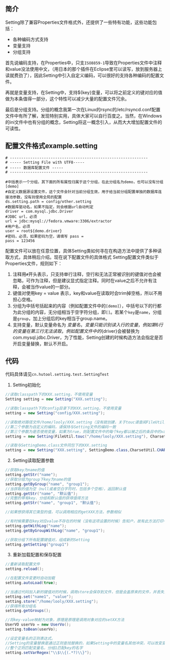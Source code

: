 ## 简介
Setting除了兼容Properties文件格式外，还提供了一些特有功能，这些功能包括：
- 各种编码方式支持
- 变量支持
- 分组支持

首先说编码支持，在Properties中，只支`ISO8859-1`导致在Properties文件中注释和value没法使用中文，（用日本的那个插件在Eclipse里可以读写，放到服务器上读就费劲了），因此Setting中引入自定义编码，可以很好的支持各种编码的配置文件。

再就是变量支持，在Setting中，支持${key}变量，可以将之前定义的键对应的值做为本条值得一部分，这个特性可以减少大量的配置文件冗余。

最后是分组支持。分组的概念我第一次在Linux的rsync的/etc/rsyncd.conf配置文件中有所了解，发现特别实用，具体大家可以自行百度之。当然，在Windows的ini文件中也有分组的概念，Setting将这一概念引入，从而大大增加配置文件的可读性。

## 配置文件格式example.setting

```shell
# -------------------------------------------------------------
# ----- Setting File with UTF8-----
# ----- 数据库配置文件 -----
# -------------------------------------------------------------

#中括表示一个分组，其下面的所有属性归属于这个分组，在此分组名为demo，也可以没有分组
[demo]
#自定义数据源设置文件，这个文件会针对当前分组生效，用于给当前分组配置单独的数据库连接池参数，没有则使用全局的配置
ds.setting.path = config/other.setting
#数据库驱动名，如果不指定，则会根据url自动判定
driver = com.mysql.jdbc.Driver
#JDBC url，必须
url = jdbc:mysql://fedora.vmware:3306/extractor
#用户名，必须
user = root${demo.driver}
#密码，必须，如果密码为空，请填写 pass = 
pass = 123456
```

配置文件可以放在任意位置，具体Setting类如何寻在在构造方法中提供了多种读取方式，具体稍后介绍。现在说下配置文件的具体格式
Setting配置文件类似于Properties文件，规则如下：

1. 注释用`#`开头表示，只支持单行注释，空行和无法正常被识别的键值对也会被忽略，可作为注释，但是建议显式指定注释。同时在value之后不允许有注释，会被当作value的一部分。
2. 键值对使用key = value 表示，key和value在读取时会trim掉空格，所以不用担心空格。
3. 分组为中括号括起来的内容（例如配置文件中的`[demo]`），中括号以下的行都为此分组的内容，无分组相当于空字符分组，即`[]`。若某个`key`是`name`，分组是`group`，加上分组后的key相当于group.name。
4. 支持变量，默认变量命名为 ${变量名}，变量只能识别读入行的变量，例如第6行的变量在第三行无法读取，例如配置文件中的${driver}会被替换为com.mysql.jdbc.Driver，为了性能，Setting创建的时候构造方法会指定是否开启变量替换，默认不开启。

## 代码
代码具体请见`cn.hutool.setting.test.SettingTest`

1. Setting初始化

```java
//读取classpath下的XXX.setting，不使用变量
Setting setting = new Setting("XXX.setting");

//读取classpath下的config目录下的XXX.setting，不使用变量
setting = new Setting("config/XXX.setting");

//读取绝对路径文件/home/looly/XXX.setting（没有就创建，关于touc请查阅FileUtil）
//第二个参数为自定义的编码，请保持与Setting文件的编码一致
//第三个参数为是否使用变量，如果为true，则配置文件中的每个key都以被之后的条目中的value引用形式为 ${key}
setting = new Setting(FileUtil.touc("/home/looly/XXX.setting"), CharsetUtil.CHARSET_UTF_8, true);

//读取与SettingDemo.class文件同包下的XXX.setting
setting = new Setting("XXX.setting", SettingDemo.class,CharsetUtil.CHARSET_UTF_8, true);
```

2. Setting读取配置参数

```java
//获取key为name的值
setting.getStr("name");
//获取分组为group下key为name的值
setting.getByGroup("name", "group1");
//当获取的值为空（null或者空白字符时，包括多个空格），返回默认值
setting.getStr("name", "默认值");
//完整的带有key、分组和默认值的获得值得方法
setting.getStr("name", "group1", "默认值");

//如果想获得其它类型的值，可以调用相应的getXXX方法，参数相似

//有时候需要在key对应value不存在的时候（没有这项设置的时候）告知户，故有此方法打印一个debug日志
setting.getWithLog("name");
setting.getByGroupWithLog("name", "group1");

//获取分组下所有配置键值对，组成新的Setting
setting.getSetting("group1")
```

3. 重新加载配置和保存配置

```java
//重新读取配置文件
setting.reload();

//在配置文件变更时自动加载
setting.autoLoad(true);

//当通过代码加入新的键值对的时候，调用store会保存到文件，但是会盖原来的文件，并丢失注释
setting.set("name1", "value");
setting.store("/home/looly/XXX.setting");
//获得所有分组名
setting.getGroups();

//将key-value映射为对象，原理是原理是调用对象对应的setXX方法
UserVO userVo = new UserVo();
setting.toBean(userVo);

//设定变量名的正则表达式。
//Setting的变量替换是通过正则查找替换的，如果Setting中的变量名其他冲突，可以改变变量的定义方式
//整个正则匹配变量名，分组1匹配key的名字
setting.setVarRegex("\\$\\{(.*?)\\}");
```
